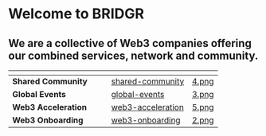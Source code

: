 # Welcome to BRIDGR

## We are a collective of Web3 companies offering our combined services, network and community.

<table data-card-size="large" data-view="cards"><thead><tr><th></th><th></th><th></th><th data-hidden data-card-target data-type="content-ref"></th><th data-hidden data-card-cover data-type="files"></th></tr></thead><tbody><tr><td><strong>Shared Community</strong></td><td></td><td></td><td><a href="services/shared-community/">shared-community</a></td><td><a href=".gitbook/assets/4.png">4.png</a></td></tr><tr><td><strong>Global Events</strong></td><td></td><td></td><td><a href="services/global-events/">global-events</a></td><td><a href=".gitbook/assets/3.png">3.png</a></td></tr><tr><td><strong>Web3 Acceleration</strong></td><td></td><td></td><td><a href="services/web3-acceleration/">web3-acceleration</a></td><td><a href=".gitbook/assets/5.png">5.png</a></td></tr><tr><td><strong>Web3 Onboarding</strong></td><td></td><td></td><td><a href="services/web3-onboarding/">web3-onboarding</a></td><td><a href=".gitbook/assets/2.png">2.png</a></td></tr></tbody></table>
